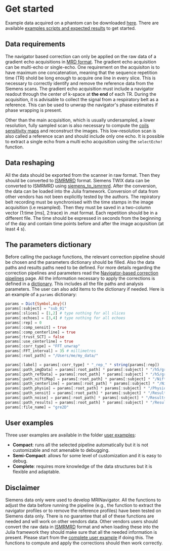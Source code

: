# Get started

Example data acquired on a phantom can be downloaded [here]().
There are available [examples scripts and expected results](https://github.com/NordicMRspine/UserExample_MRINavigator) to get started.

## Data requirements
The navigator based correction can only be applied on the raw data of a gradient echo acquisitions in [MRD format](https://ismrmrd.readthedocs.io/en/latest/index.html). The gradient echo acquisition can be multi-echo or single-echo. One requirement on the acquisiton is to have maximum one concatenation, meaning that the sequence repetition time (TR) shold be long enough to acquire one line in every slice. This is necessary to correctly identify and remove the reference data from the Siemens scans. The gradient echo acquisition must include a navigator readout through the center of k-space at __the end__ of each TR. During the acquisition, it is advisable to collect the signal from a respiratory belt as a reference. This can be used to unwrap the navigator's phase estimates if phase wrapping is present.

Other than the main acquisition, which is usually undersampled, a lower resolution, fully sampled scan is also necessary to compute the [coils sensitivity maps](https://doi.org/10.1002/mrm.1241) and reconstruct the images. This low-resolution scan is also called a reference scan and should include only one echo. It is possible to extract a single echo from a multi echo acquisition using the `selectEcho!` function. 

## Data reshaping
All the data should be exported from the scanner in raw format. Then they should be converted to [ISMRMRD](https://ismrmrd.readthedocs.io/en/latest/index.html) format. Siemens TWIX data can be converted to ISMRMRD using [siemens_to_ismrmrd](https://github.com/ismrmrd/siemens_to_ismrmrd). After the conversion, the data can be loaded into the Julia framework. Conversion of data from other vendors has not been explicitly tested by the authors.
The repiratory belt recording must be synchronised with the time stamps in the image acquisition (i.e resampled). Then they must be saved in a two-column vector (1:time [ms], 2:trace) in .mat format. Each repetition should be in a different file. The time should be expressed in seconds from the beginning of the day and contain time points before and after the image acquisition (at least 4 s).

## The parameters dictionary
Before calling the package functions, the relevant correction pipeline should be chosen and the parameters dictionary should be filled. Also the data paths and results paths need to be defined. For more details regarding the correction pipelines and parameters read the [Navigator-based correction pipelines](@ref) page.
All the information necessary to apply the corrections is defined in a [dictionary](https://docs.julialang.org/en/v1/base/collections/#Dictionaries). This includes all the file paths and analysis parameters. The user can also add items to the dictionary if needed.
Here is an example of a `params` dictionary:

```julia
params = Dict{Symbol,Any}()
params[:subject] = "sub_01"
params[:slices] = [1,2] # type nothing for all slices
params[:echoes] = [3,4] # type nothing for all echoes
params[:rep] = 0
params[:comp_sensit] = true
params[:comp_centerline] = true
params[:trust_SCT] = false
params[:use_centerline] = true
params[:corr_type] = "FFT_unwrap"
params[:FFT_interval] = 35 # millimetres
params[:root_path] = "/Users/me/my_data/"

params[:label] = params[:corr_type] * "_rep_" * string(params[:rep])
params[:path_imgData] = params[:root_path] * params[:subject] * "/h5/gre2D.h5"
params[:path_refData] = params[:root_path] * params[:subject] * "/h5/gre2D_Ref.h5"
params[:path_niftiMap] = params[:root_path] * params[:subject] * "/Nifti/gre2D_Ref.nii"
params[:path_centerline] = params[:root_path] * params[:subject] * "/Nifti/"
params[:path_physio] = params[:root_path] * params[:subject] * "/Physiological_trace/belt_reco_rep"
params[:path_sensit] = params[:root_path] * params[:subject] * "/Results/senseMap_GRE.jld2"
params[:path_noise] = params[:root_path] * params[:subject] * "/Results/noisemat.jld2"
params[:path_results] = params[:root_path] * params[:subject] * "/Results/"
params[:file_name] = "gre2D"
```

## User examples
Three user examples are available in the folder [user examples](https://github.com/NordicMRspine/UserExample_MRINavigator):
* __Compact__: runs all the selected pipeline automatically but it is not customizable and not amenable to debugging.
* __Semi-Compact__: allows for some level of customization and it is easy to debug.
* __Complete__: requires more knowledge of the data structures but it is flexible and adaptable.

## Disclaimer
Siemens data only were used to develop MRINavigator. All the functions to adjust the data before running the pipeline (e.g., the function to extract the navigator profiles or to remove the reference profiles) have been tested on Siemens data only. There is no guarantee that all of these functions are needed and will work on other vendors data. Other vendors users should convert the raw data in [ISMRMRD](https://ismrmrd.readthedocs.io/en/latest/index.html) format and when loading these into the Julia framework they should make sure that all the needed information is present. Please start from the [complete user example](https://github.com/NordicMRspine/UserExample_MRINavigator) if doing this. The functions to compute and apply the corrections should then work correctly.